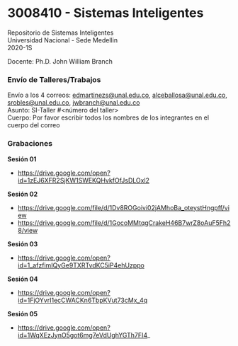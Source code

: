 # 3008410 - Sistemas Inteligentes

Repositorio de Sistemas Inteligentes  
Universidad Nacional - Sede Medellin  
2020-1S

Docente: Ph.D. John William Branch  

### Envío de Talleres/Trabajos  
Envío a los 4 correos: edmartinezs@unal.edu.co, alceballosa@unal.edu.co, srobles@unal.edu.co, jwbranch@unal.edu.co  
Asunto: SI-Taller #<número del taller>  
Cuerpo: Por favor escribir todos los nombres de los integrantes en el cuerpo del correo  

### Grabaciones  
**Sesión 01**
* https://drive.google.com/open?id=1zEJ6XFR2SjKW1SWEKQHvkfOfJsDLOxl2  

**Sesión 02**
* https://drive.google.com/file/d/1Dv8ROGoivi02jAMhoBa_oteystHngpff/view  
* https://drive.google.com/file/d/1GocoMMtqgCrakeH46B7wrZ8oAuF5Fh28/view  

**Sesión 03**
* https://drive.google.com/open?id=1_afzfimIQyGe9TXRTvdKC5iP4ehUzppo  

**Sesión 04**  
* https://drive.google.com/open?id=1FjOYvrI1ecCWACKn6TbpKVut73cMx_4q  

**Sesión 05**  
* https://drive.google.com/open?id=1WqXEzJynO5got6mg7eVdUghYGTh7FI4_  
